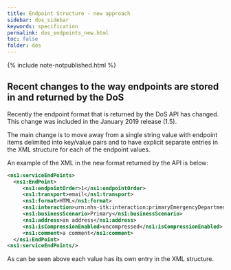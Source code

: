 ```yaml
---
title: Endpoint Structure - new approach
sidebar: dos_sidebar
keywords: specification
permalink: dos_endpoints_new.html
toc: false
folder: dos
---
```


{% include note-notpublished.html %}

## Recent changes to the way endpoints are stored in and returned by the DoS

Recently the endpoint format that is returned by the DoS API has changed. This change was included in the January 2019 release (1.5).

The main change is to move away from a single string value with endpoint items delimited into key/value pairs and to have explicit separate entries in the XML structure for each of the endpoint values.

An example of the XML in the new format returned by the API is below:

```xml
<ns1:serviceEndPoints>
  <ns1:EndPoint>
     <ns1:endpointOrder>1</ns1:endpointOrder>
     <ns1:transport>email</ns1:transport>
     <ns1:format>HTML</ns1:format>
     <ns1:interaction>urn:nhs-itk:interaction:primaryEmergencyDepartmentRecipientNHS111CDADocument-v2-0</ns1:interaction>
     <ns1:businessScenario>Primary</ns1:businessScenario>
     <ns1:address>an address</ns1:address>
     <ns1:isCompressionEnabled>uncompressed</ns1:isCompressionEnabled>
     <ns1:comment>a comment</ns1:comment>
  </ns1:EndPoint>
<ns1:serviceEndPoints/>
```

As can be seen above each value has its own entry in the XML structure.
